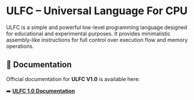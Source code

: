 # ULFC – Universal Language For CPU

ULFC is a simple and powerful low-level programming language designed for educational and experimental purposes. It provides minimalistic assembly-like instructions for full control over execution flow and memory operations.

## 📘 Documentation

Official documentation for **ULFC V1.0** is available here:

➡️ [**ULFC 1.0 Documentation**](https://github.com/jezszymon/ULFC/blob/main/Documentation/ULFC1.0.md)  
